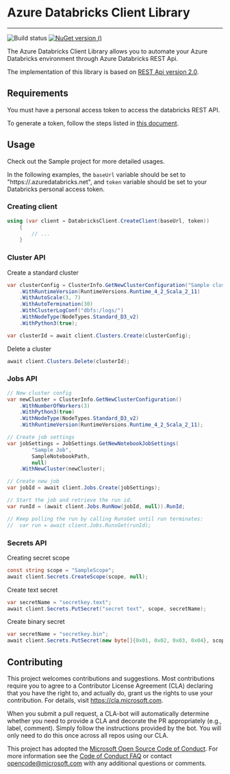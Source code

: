 # Azure Databricks Client Library

----------
![Build status](https://microsoft.visualstudio.com/Data%20Science/_apis/build/status/Azure-Databricks-Client%20Build)
[![NuGet version ()](https://img.shields.io/badge/nuget-1.1.125.4-blue.svg)](https://www.nuget.org/packages/Microsoft.Azure.Databricks.Client/)

The Azure Databricks Client Library allows you to automate your Azure Databricks environment through Azure Databricks REST Api.

The implementation of this library is based on [REST Api version 2.0](https://docs.azuredatabricks.net/api/latest/index.html#).  

## Requirements
You must have a personal access token to access the databricks REST API.

To generate a token, follow the steps listed in [this document](https://docs.azuredatabricks.net/api/latest/authentication.html).

## Usage

Check out the Sample project for more detailed usages.

In the following examples, the ```baseUrl``` variable should be set to "https://<REGION>.azuredatabricks.net", and ```token``` variable should be set to your Databricks personal access token.

### Creating client

```cs
using (var client = DatabricksClient.CreateClient(baseUrl, token))
    {
        // ...
    }

```

### Cluster API

Create a standard cluster

```cs
var clusterConfig = ClusterInfo.GetNewClusterConfiguration("Sample cluster")
    .WithRuntimeVersion(RuntimeVersions.Runtime_4_2_Scala_2_11)
    .WithAutoScale(3, 7)
    .WithAutoTermination(30)
    .WithClusterLogConf("dbfs:/logs/")
    .WithNodeType(NodeTypes.Standard_D3_v2)
    .WithPython3(true);

var clusterId = await client.Clusters.Create(clusterConfig);
```

Delete a cluster

```cs
await client.Clusters.Delete(clusterId);
```

### Jobs API

```cs
// New cluster config
var newCluster = ClusterInfo.GetNewClusterConfiguration()
    .WithNumberOfWorkers(3)
    .WithPython3(true)
    .WithNodeType(NodeTypes.Standard_D3_v2)
    .WithRuntimeVersion(RuntimeVersions.Runtime_4_2_Scala_2_11);

// Create job settings
var jobSettings = JobSettings.GetNewNotebookJobSettings(
        "Sample Job",
        SampleNotebookPath,
        null)
    .WithNewCluster(newCluster);

// Create new job
var jobId = await client.Jobs.Create(jobSettings);

// Start the job and retrieve the run id.
var runId = (await client.Jobs.RunNow(jobId, null)).RunId;

// Keep polling the run by calling RunsGet until run terminates:
//  var run = await client.Jobs.RunsGet(runId);
```

### Secrets API

Creating secret scope

```cs
const string scope = "SampleScope";
await client.Secrets.CreateScope(scope, null);
```

Create text secret

```cs
var secretName = "secretkey.text";
await client.Secrets.PutSecret("secret text", scope, secretName);
```

Create binary secret

```cs
var secretName = "secretkey.bin";
await client.Secrets.PutSecret(new byte[]{0x01, 0x02, 0x03, 0x04}, scope, secretName);
```

## Contributing

This project welcomes contributions and suggestions.  Most contributions require you to agree to a
Contributor License Agreement (CLA) declaring that you have the right to, and actually do, grant us
the rights to use your contribution. For details, visit https://cla.microsoft.com.

When you submit a pull request, a CLA-bot will automatically determine whether you need to provide
a CLA and decorate the PR appropriately (e.g., label, comment). Simply follow the instructions
provided by the bot. You will only need to do this once across all repos using our CLA.

This project has adopted the [Microsoft Open Source Code of Conduct](https://opensource.microsoft.com/codeofconduct/).
For more information see the [Code of Conduct FAQ](https://opensource.microsoft.com/codeofconduct/faq/) or
contact [opencode@microsoft.com](mailto:opencode@microsoft.com) with any additional questions or comments.
